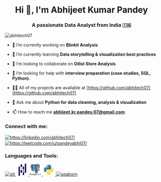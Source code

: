 <h1 align="center">Hi 👋, I'm Abhijeet Kumar Pandey</h1>
<h3 align="center">A passionate Data Analyst from India 🇮🇳</h3>

<p align="left"> <img src="https://komarev.com/ghpvc/?username=abhitech07&label=Profile%20views&color=0e75b6&style=flat" alt="abhitech07" /> </p>

- 🔭 I’m currently working on **Blinkit Analysis**

- 🌱 I’m currently learning **Data storytelling & visualization best practices**

- 👯 I’m looking to collaborate on **Oilist Store Analysis**

- 🤝 I’m looking for help with **interview preparation (case studies, SQL, Python).**

- 👨‍💻 All of my projects are available at [https://github.com/abhitech07](https://github.com/abhitech07)

- 💬 Ask me about **Python for data cleaning, analysis & visualization**

- 📫 How to reach me **abhijeet.kr.pandey.07@gmail.com**

<h3 align="left">Connect with me:</h3>
<p align="left">
<a href="https://linkedin.com/in/https://linkedin.com/abhitech07/" target="blank"><img align="center" src="https://raw.githubusercontent.com/rahuldkjain/github-profile-readme-generator/master/src/images/icons/Social/linked-in-alt.svg" alt="https://linkedin.com/abhitech07/" height="30" width="40" /></a>
<a href="https://www.leetcode.com/https://leetcode.com/u/pandeyabhi07/" target="blank"><img align="center" src="https://raw.githubusercontent.com/rahuldkjain/github-profile-readme-generator/master/src/images/icons/Social/leet-code.svg" alt="https://leetcode.com/u/pandeyabhi07/" height="30" width="40" /></a>
</p>

<h3 align="left">Languages and Tools:</h3>
<p align="left"> <a href="https://git-scm.com/" target="_blank" rel="noreferrer"> <img src="https://www.vectorlogo.zone/logos/git-scm/git-scm-icon.svg" alt="git" width="40" height="40"/> </a> <a href="https://pandas.pydata.org/" target="_blank" rel="noreferrer"> <img src="https://raw.githubusercontent.com/devicons/devicon/2ae2a900d2f041da66e950e4d48052658d850630/icons/pandas/pandas-original.svg" alt="pandas" width="40" height="40"/> </a> <a href="https://www.postgresql.org" target="_blank" rel="noreferrer"> <img src="https://raw.githubusercontent.com/devicons/devicon/master/icons/postgresql/postgresql-original-wordmark.svg" alt="postgresql" width="40" height="40"/> </a> <a href="https://www.python.org" target="_blank" rel="noreferrer"> <img src="https://raw.githubusercontent.com/devicons/devicon/master/icons/python/python-original.svg" alt="python" width="40" height="40"/> </a> <a href="https://seaborn.pydata.org/" target="_blank" rel="noreferrer"> <img src="https://seaborn.pydata.org/_images/logo-mark-lightbg.svg" alt="seaborn" width="40" height="40"/> </a> </p>
